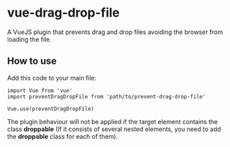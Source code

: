 # vue-drag-drop-file
A VueJS plugin that prevents drag and drop files avoiding the browser from loading the file.

## How to use

Add this code to your main file:

```
import Vue from 'vue'
import preventDragDropFile from 'path/to/prevent-drag-drop-file'

Vue.use(preventDragDropFile)
```

The plugin behaviour will not be applied if the target element contains the class **droppable** (If it consists of several nested elements, you need to add the **droppable** class for each of them).
